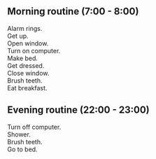 ## Morning routine (7:00 - 8:00)

Alarm rings.  
Get up.  
Open window.  
Turn on computer.  
Make bed.  
Get dressed.  
Close window.  
Brush teeth.  
Eat breakfast.  

## Evening routine (22:00 - 23:00)

Turn off computer.  
Shower.  
Brush teeth.  
Go to bed.  
